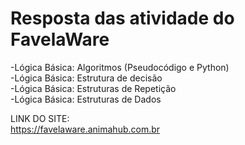 # Resposta das atividade do FavelaWare


-Lógica Básica: Algoritmos (Pseudocódigo e Python)<br> 
-Lógica Básica: Estrutura de decisão<br> 
-Lógica Básica: Estruturas de Repetição<br> 
-Lógica Básica: Estruturas de Dados<br> 

LINK DO SITE:<br>https://favelaware.animahub.com.br
